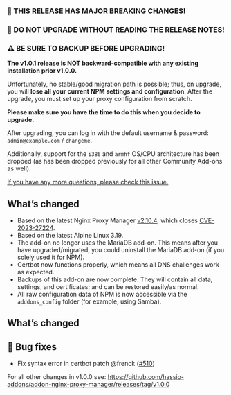 ### 🚨 THIS RELEASE HAS MAJOR BREAKING CHANGES!
### 🛑 DO NOT UPGRADE WITHOUT READING THE RELEASE NOTES!
### ⚠️ BE SURE TO BACKUP BEFORE UPGRADING!

**The v1.0.1 release is NOT backward-compatible with any existing installation prior v1.0.0.**

Unfortunately, no stable/good migration path is possible; thus, on upgrade, you will **lose all your current NPM settings and configuration**. After the upgrade, you must set up your proxy configuration from scratch.

**Please make sure you have the time to do this when you decide to upgrade.**

After upgrading, you can log in with the default username & password: `admin@example.com` / `changeme`.

Additionally, support for the `i386` and `armhf` OS/CPU architecture has been dropped (as has been dropped previously for all other Community Add-ons as well).

[If you have any more questions, please check this issue.](https://github.com/hassio-addons/addon-nginx-proxy-manager/issues/507)

## What’s changed

- Based on the latest Nginx Proxy Manager [v2.10.4](https://github.com/NginxProxyManager/nginx-proxy-manager/releases/tag/v2.10.4), which closes [CVE-2023-27224](https://www.cvedetails.com/cve/CVE-2023-27224/).
- Based on the latest Alpine Linux 3.19.
- The add-on no longer uses the MariaDB add-on. This means after you have upgraded/migrated, you could uninstall the MariaDB add-on (if you solely used it for NPM).
- Certbot now functions properly, which means all DNS challenges work as expected.
- Backups of this add-on are now complete. They will contain all data, settings, and certificates; and can be restored easily/as normal.
- All raw configuration data of NPM is now accessible via the `adddons_config` folder (for example, using Samba).

## What’s changed

## 🐛 Bug fixes

- Fix syntax error in certbot patch @frenck ([#510](https://github.com/hassio-addons/addon-nginx-proxy-manager/pull/510))

For all other changes in v1.0.0 see: <https://github.com/hassio-addons/addon-nginx-proxy-manager/releases/tag/v1.0.0>